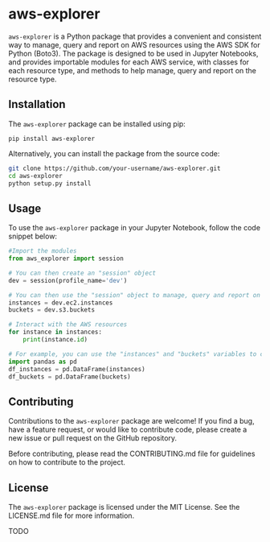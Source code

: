# aws-explorer

`aws-explorer` is a Python package that provides a convenient and consistent way to manage, query and report on AWS resources using the AWS SDK for Python (Boto3). The package is designed to be used in Jupyter Notebooks, and provides importable modules for each AWS service, with classes for each resource type, and methods to help manage, query and report on the resource type.

## Installation

The `aws-explorer` package can be installed using pip:

```
pip install aws-explorer
```

Alternatively, you can install the package from the source code:

```bash
git clone https://github.com/your-username/aws-explorer.git
cd aws-explorer
python setup.py install
```

<!-- TODO: Add update for named profile -->

## Usage

To use the `aws-explorer` package in your Jupyter Notebook, follow the code snippet below:

```python
#Import the modules
from aws_explorer import session

# You can then create an "session" object
dev = session(profile_name='dev')

# You can then use the "session" object to manage, query and report on the AWS resources
instances = dev.ec2.instances
buckets = dev.s3.buckets

# Interact with the AWS resources
for instance in instances:
    print(instance.id)

# For example, you can use the "instances" and "buckets" variables to create a pandas DataFrame
import pandas as pd
df_instances = pd.DataFrame(instances)
df_buckets = pd.DataFrame(buckets)
```
<!-- For more information on how to use the aws-explorer package, please refer to the documentation. -->

## Contributing

Contributions to the `aws-explorer` package are welcome! If you find a bug, have a feature request, or would like to contribute code, please create a new issue or pull request on the GitHub repository.

Before contributing, please read the CONTRIBUTING.md file for guidelines on how to contribute to the project.

## License

The `aws-explorer` package is licensed under the MIT License. See the LICENSE.md file for more information.



<!-- -------------------------------- Links -------------------------------- -->

[Boto3]: https://boto3.readthedocs.io/en/latest/
[AWS CLI]: https://aws.amazon.com/cli/

<!-- ---------------------------- Abbreviations ----------------------------- -->

<!-- *[AWS]: Amazon Web Services -->


TODO